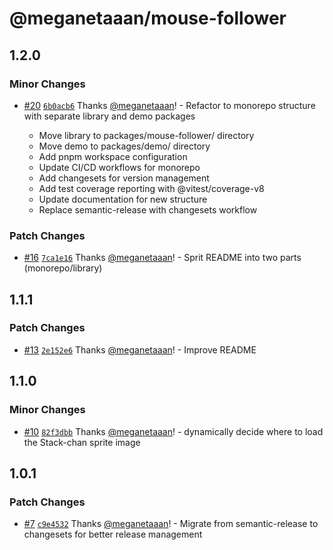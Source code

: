 # @meganetaaan/mouse-follower

## 1.2.0

### Minor Changes

- [#20](https://github.com/meganetaaan/mouse-follower/pull/20) [`6b0acb6`](https://github.com/meganetaaan/mouse-follower/commit/6b0acb6212307621f3eb650b516744739e44df40) Thanks [@meganetaaan](https://github.com/meganetaaan)! - Refactor to monorepo structure with separate library and demo packages

  - Move library to packages/mouse-follower/ directory
  - Move demo to packages/demo/ directory
  - Add pnpm workspace configuration
  - Update CI/CD workflows for monorepo
  - Add changesets for version management
  - Add test coverage reporting with @vitest/coverage-v8
  - Update documentation for new structure
  - Replace semantic-release with changesets workflow

### Patch Changes

- [#16](https://github.com/meganetaaan/mouse-follower/pull/16) [`7ca1e16`](https://github.com/meganetaaan/mouse-follower/commit/7ca1e160b2a7232c8199944a17308524f7639e4e) Thanks [@meganetaaan](https://github.com/meganetaaan)! - Sprit README into two parts (monorepo/library)

## 1.1.1

### Patch Changes

- [#13](https://github.com/meganetaaan/mouse-follower/pull/13) [`2e152e6`](https://github.com/meganetaaan/mouse-follower/commit/2e152e657a50155328e32e1241d2b7076ae70b0f) Thanks [@meganetaaan](https://github.com/meganetaaan)! - Improve README

## 1.1.0

### Minor Changes

- [#10](https://github.com/meganetaaan/mouse-follower/pull/10) [`82f3dbb`](https://github.com/meganetaaan/mouse-follower/commit/82f3dbb1965e55f027e3a38b74c133c052e8dfda) Thanks [@meganetaaan](https://github.com/meganetaaan)! - dynamically decide where to load the Stack-chan sprite image

## 1.0.1

### Patch Changes

- [#7](https://github.com/meganetaaan/mouse-follower/pull/7) [`c9e4532`](https://github.com/meganetaaan/mouse-follower/commit/c9e453295d4eff23d3006ec91642a593879613ed) Thanks [@meganetaaan](https://github.com/meganetaaan)! - Migrate from semantic-release to changesets for better release management
